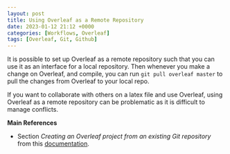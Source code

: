 ```yaml
---
layout: post
title: Using Overleaf as a Remote Repository
date: 2023-01-12 21:12 +0000
categories: [Workflows, Overleaf]
tags: [Overleaf, Git, Github]
---
```


It is possible to set up Overleaf as a remote repository such that you can use it as an interface for a local repository. Then whenever you make a change on Overleaf, and compile, you can run `git pull overleaf master` to pull the changes from Overleaf to your local repo.

If you want to collaborate with others on a latex file and use Overleaf, using Overleaf as a remote repository can be problematic as it is difficult to manage conflicts.  

**Main References**
- Section *Creating an Overleaf project from an existing Git repository* from this [documentation](https://www.overleaf.com/learn/how-to/Using_Git_and_GitHub).

